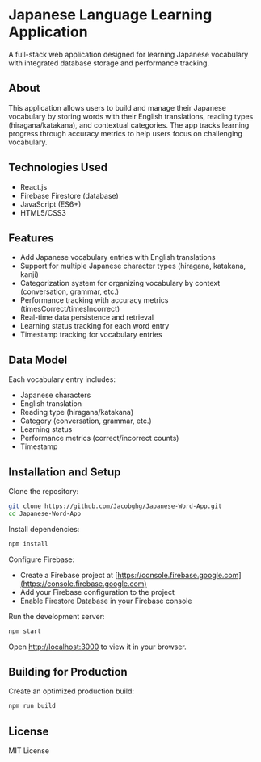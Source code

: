 # Japanese Language Learning Application

A full-stack web application designed for learning Japanese vocabulary with integrated database storage and performance tracking.

## About

This application allows users to build and manage their Japanese vocabulary by storing words with their English translations, reading types (hiragana/katakana), and contextual categories. The app tracks learning progress through accuracy metrics to help users focus on challenging vocabulary.

## Technologies Used

- React.js
- Firebase Firestore (database)
- JavaScript (ES6+)
- HTML5/CSS3

## Features

- Add Japanese vocabulary entries with English translations
- Support for multiple Japanese character types (hiragana, katakana, kanji)
- Categorization system for organizing vocabulary by context (conversation, grammar, etc.)
- Performance tracking with accuracy metrics (timesCorrect/timesIncorrect)
- Real-time data persistence and retrieval
- Learning status tracking for each word entry
- Timestamp tracking for vocabulary entries

## Data Model

Each vocabulary entry includes:
- Japanese characters
- English translation
- Reading type (hiragana/katakana)
- Category (conversation, grammar, etc.)
- Learning status
- Performance metrics (correct/incorrect counts)
- Timestamp

## Installation and Setup

Clone the repository:
```bash
git clone https://github.com/Jacobghg/Japanese-Word-App.git
cd Japanese-Word-App
```

Install dependencies:
```bash
npm install
```

Configure Firebase:
- Create a Firebase project at [https://console.firebase.google.com](https://console.firebase.google.com)
- Add your Firebase configuration to the project
- Enable Firestore Database in your Firebase console

Run the development server:
```bash
npm start
```

Open [http://localhost:3000](http://localhost:3000) to view it in your browser.

## Building for Production

Create an optimized production build:
```bash
npm run build
```

## License

MIT License
